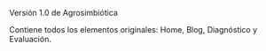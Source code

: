 Versión 1.0 de Agrosimbiótica

Contiene todos los elementos originales: Home, Blog, Diagnóstico y Evaluación.

